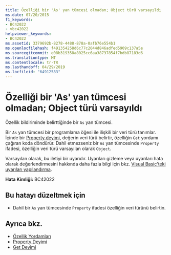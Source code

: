 ```yaml
---
title: Özelliği bir 'As' yan tümcesi olmadan; Object türü varsayıldı
ms.date: 07/20/2015
f1_keywords:
- BC42022
- vbc42022
helpviewer_keywords:
- BC42022
ms.assetid: 3379692b-8278-4488-878a-0afb76e554b1
ms.openlocfilehash: f491354258d6c77c2044d846adfed5909c137a5e
ms.sourcegitcommit: e08b319358a8025cc6aa38737854f7bdb87183d6
ms.translationtype: MT
ms.contentlocale: tr-TR
ms.lasthandoff: 04/29/2019
ms.locfileid: "64912583"
---
```

# <a name="property-without-an-as-clause-type-of-object-assumed"></a>Özelliği bir 'As' yan tümcesi olmadan; Object türü varsayıldı
Özellik bildiriminde belirttiğinde bir `As` yan tümcesi.  
  
 Bir `As` yan tümcesi bir programlama öğesi ile ilişkili bir veri türü tanımlar. İçinde bir [Property deyimi](../../visual-basic/language-reference/statements/property-statement.md), değerin veri türü belirtir, özelliğin `Get` yordamı çağıran koda döndürür. Dahil etmezseniz bir `As` yan tümcesinde `Property` ifadesi, özelliğin veri türü varsayılan olarak `Object`.  
  
 Varsayılan olarak, bu iletiyi bir uyarıdır. Uyarıları gizleme veya uyarıları hata olarak değerlendirmesini hakkında daha fazla bilgi için bkz. [Visual Basic'teki uyarıları yapılandırma](/visualstudio/ide/configuring-warnings-in-visual-basic).  
  
 **Hata Kimliği:** BC42022  
  
## <a name="to-correct-this-error"></a>Bu hatayı düzeltmek için  
  
- Dahil bir `As` yan tümcesinde `Property` ifadesi özelliğin veri türünü belirtin.  
  
## <a name="see-also"></a>Ayrıca bkz.

- [Özellik Yordamları](../../visual-basic/programming-guide/language-features/procedures/property-procedures.md)
- [Property Deyimi](../../visual-basic/language-reference/statements/property-statement.md)
- [Get Deyimi](../../visual-basic/language-reference/statements/get-statement.md)
